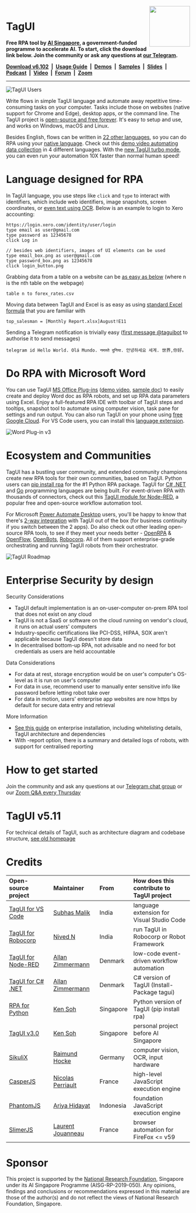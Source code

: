 <img src="https://raw.githubusercontent.com/kelaberetiv/TagUI/master/src/media/tagui_logo.png" height="111" align="right">

# TagUI

**Free RPA tool by [AI Singapore](https://aisingapore.org), a government-funded programme to accelerate AI. To start, click the download link below. Join the community or ask any questions at [our Telegram](https://t.me/rpa_chat).**

**[Download v6.102](https://tagui.readthedocs.io/en/latest/setup.html)&ensp;|&ensp;[Usage Guide](https://tagui.readthedocs.io/en/latest/index.html)&ensp;|&ensp;[Demos](https://github.com/aimakerspace/TagUI-Bricks)&ensp;|&ensp;[Samples](https://github.com/kelaberetiv/TagUI/tree/master/flows/samples)&ensp;|&ensp;[Slides](https://docs.google.com/presentation/d/1pltAMzr0MZsttgg1w2ORH3ontR6Q51W9/edit?usp=sharing&ouid=115132044557947023533&rtpof=true&sd=true)&ensp;|&ensp;[Podcast](https://botnirvana.org/podcast/tagui/)&ensp;|&ensp;[Video](https://www.youtube.com/watch?v=C5itbB3sCq0)&ensp;|&ensp;[Forum](https://community.aisingapore.org/groups/tagui-rpa/forum/)&ensp;|&ensp;[Zoom](https://github.com/kelaberetiv/TagUI/issues/914)**

---

![TagUI Users](https://raw.githubusercontent.com/kelaberetiv/TagUI/master/src/media/tagui_users.png)

Write flows in simple TagUI language and automate away repetitive time-consuming tasks on your computer. Tasks include those on websites (native support for Chrome and Edge), desktop apps, or the command line. The TagUI project is [open-source and free forever](https://www.linkedin.com/posts/kensoh_sneak-preview-of-tagui-ms-word-plug-in-v3-activity-6796860165338595328-02wD). It's easy to setup and use, and works on Windows, macOS and Linux.

Besides English, flows can be written in [22 other languages](https://github.com/kelaberetiv/TagUI/tree/master/src/languages), so you can do RPA using your [native language](https://github.com/kelaberetiv/TagUI/blob/master/flows/samples/8_chineseflow.tag). Check out this [demo video automating data collection](https://www.youtube.com/watch?v=o2WMUt0298U) in 4 different languages. With the [new TagUI turbo mode](https://www.linkedin.com/posts/kensoh_introducing-tagui-rpa-turbo-mode-with-this-activity-6837578351302070272-6INX), you can even run your automation 10X faster than normal human speed!

# Language designed for RPA

In TagUI language, you use steps like `click` and `type` to interact with identifiers, which include web identifiers, image snapshots, screen coordinates, or [even text using OCR](https://tagui.readthedocs.io/en/latest/advanced.html#visual-automation-tricks). Below is an example to login to Xero accounting:

```
https://login.xero.com/identity/user/login
type email as user@gmail.com
type password as 12345678
click Log in
```
```
// besides web identifiers, images of UI elements can be used
type email_box.png as user@gmail.com
type password_box.png as 12345678
click login_button.png
```

Grabbing data from a table on a website can be [as easy as below](https://tagui.readthedocs.io/en/latest/reference.html#table) (where n is the nth table on the webpage)

```
table n to forex_rates.csv
```

Moving data between TagUI and Excel is as easy as using [standard Excel formula](https://tagui.readthedocs.io/en/latest/reference.html#excel) that you are familiar with
```
top_salesman = [Monthly Report.xlsx]August!E11
```

Sending a Telegram notification is trivially easy ([first message @taguibot](https://tagui.readthedocs.io/en/latest/reference.html#telegram) to authorise it to send messages)

```
telegram id Hello World. Olá Mundo. नमस्ते दुनिया. 안녕하세요 세계. 世界,你好。
```

# Do RPA with Microsoft Word

You can use TagUI [MS Office Plug-ins](https://github.com/kelaberetiv/TagUI/blob/master/src/office/README.md) ([demo video](https://www.linkedin.com/posts/kensoh_botgames-rpaugust-activity-6832933047835475968-khcd), [sample doc](https://github.com/kelaberetiv/TagUI/files/7031942/Week.3.docx)) to easily create and deploy Word doc as RPA robots, and set up RPA data parameters using Excel. Enjoy a full-featured RPA IDE with toolbar of TagUI steps and tooltips, snapshot tool to automate using computer vision, task pane for settings and run output. You can also run TagUI on your phone using [free Google Cloud](https://github.com/kelaberetiv/TagUI/issues/913). For VS Code users, you can install this [language extension](https://www.linkedin.com/posts/kensoh_hi-vs-code-folks-who-love-rpa-now-you-can-activity-6805445134034042880--PWT).

![Word Plug-in v3](https://raw.githubusercontent.com/kelaberetiv/TagUI/master/src/office/word/word_addin_v3.png)

# Ecosystem and Communities

TagUI has a bustling user community, and extended community champions create new RPA tools for their own communities, based on TagUI. Python users can [pip install rpa](https://github.com/tebelorg/RPA-Python) for the #1 Python RPA package. TagUI for [C# .NET](https://www.nuget.org/packages/tagui) and [Go](https://www.linkedin.com/posts/kensoh_hi-fans-of-go-programming-language-would-activity-6804658389772324864-_OgH) programming languages are being built. For event-driven RPA with thousands of connectors, check out this [TagUI module for Node-RED](https://flows.nodered.org/node/node-red-contrib-tagui), a popular free and open-source workflow automation tool.

For Microsoft [Power Automate Desktop](https://flow.microsoft.com/en-us/desktop/) users, you'll be happy to know that there's [2-way integration](https://www.linkedin.com/posts/kensoh_tagui-activity-6773236538596831232-1aFu) with TagUI out of the box (for business continuity if you switch between the 2 apps). Do also check out other leading open-source RPA tools, to see if they meet your needs better - [OpenRPA](https://github.com/open-rpa/openrpa) & [OpenFlow](https://github.com/open-rpa/openflow), [OpenBots](https://www.linkedin.com/posts/openbots_openbots-studio-demo-support-for-tag-ui-activity-6788174021964943361-RrUD), [Robocorp](https://youtu.be/HAfQpNZVbKI). All of them support enterprise-grade orchestrating and running TagUI robots from their orchestrator.

![TagUI Roadmap](https://raw.githubusercontent.com/kelaberetiv/TagUI/master/src/media/roadmap.png)

# Enterprise Security by design

Security Considerations
- TagUI default implementation is an on-user-computer on-prem RPA tool that does not exist on any cloud
- TagUI is not a SaaS or software on the cloud running on vendor's cloud, it runs on actual users' computers
- Industry-specific certifications like PCI-DSS, HIPAA, SOX aren't applicable because TagUI doesn't store data
- In decentralised bottom-up RPA, not advisable and no need for bot credentials as users are held accountable

Data Considerations
- For data at rest, storage encryption would be on user's computer's OS-level as it is run on user's computer
- For data in use, recommend user to manually enter sensitive info like password before letting robot take over
- For data in motion, users' enterprise app websites are now https by default for secure data entry and retrieval

More Information
- [See this guide](https://github.com/kelaberetiv/TagUI/raw/master/src/media/TagUI%20Enterprise%20Setup%20v1.7.docx) on enterprise installation, including whitelisting details, TagUI architecture and dependencies
- With -report option, there is a summary and detailed logs of robots, with support for centralised reporting

# How to get started

Join the community and ask any questions at our [Telegram chat group](https://t.me/rpa_chat) or our [Zoom Q&A every Thursday](https://github.com/kelaberetiv/TagUI/issues/914)

# TagUI v5.11
For technical details of TagUI, such as architecture diagram and codebase structure, [see old homepage](https://github.com/kelaberetiv/TagUI/tree/pre_v6) 

# Credits

Open-source project|Maintainer|From|How does this contribute to TagUI project
:------------------|:---------|:---|:----------------------------------------
[TagUI for VS Code](https://www.linkedin.com/posts/kensoh_hi-vs-code-folks-who-love-rpa-now-you-can-activity-6805445134034042880--PWT)|[Subhas Malik](https://www.linkedin.com/in/subhasmalik/)|India|language extension for Visual Studio Code
[TagUI for Robocorp](https://youtu.be/HAfQpNZVbKI)|[Nived N](https://www.linkedin.com/in/nived-n-776470139/)|India|run TagUI in Robocorp or Robot Framework
[TagUI for Node-RED](https://flows.nodered.org/node/node-red-contrib-tagui)|[Allan Zimmermann](https://www.linkedin.com/in/skadefro/)|Denmark|low-code event-driven workflow automation
[TagUI for C# .NET](https://www.nuget.org/packages/tagui)|[Allan Zimmermann](https://www.linkedin.com/in/skadefro/)|Denmark|C# version of TagUI (Install-Package tagui)
[RPA for Python](https://github.com/tebelorg/RPA-Python)|[Ken Soh](https://www.linkedin.com/in/kensoh/)|Singapore|Python version of TagUI (pip install rpa)
[TagUI v3.0](https://github.com/kensoh/TagUI/tree/before_aisg)|[Ken Soh](https://www.linkedin.com/in/kensoh/)|Singapore|personal project before AI Singapore
[SikuliX](http://sikulix.com)|[Raimund Hocke](https://github.com/RaiMan/)|Germany|computer vision, OCR, input hardware
[CasperJS](http://casperjs.org)|[Nicolas Perriault](https://github.com/n1k0)|France|high-level JavaScript execution engine
[PhantomJS](https://github.com/ariya/phantomjs)|[Ariya Hidayat](https://www.linkedin.com/in/ariyahidayat/)|Indonesia|foundation JavaScript execution engine
[SlimerJS](https://slimerjs.org)|[Laurent Jouanneau](https://github.com/laurentj)|France|browser automation for FireFox <= v59

# Sponsor
This project  is supported by the [National Research Foundation](https://www.nrf.gov.sg), Singapore under its AI Singapore Programme (AISG-RP-2019-050). Any opinions, findings and conclusions or recommendations expressed in this material are those of the author(s) and do not reflect the views of National Research Foundation, Singapore.


